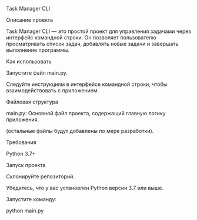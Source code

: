 Task Manager CLI

Описание проекта

Task Manager CLI — это простой проект для управления задачами через интерфейс командной строки. Он позволяет пользователю просматривать список задач, добавлять новые задачи и завершать выполнение программы.

Как использовать

Запустите файл main.py.

Следуйте инструкциям в интерфейсе командной строки, чтобы взаимодействовать с приложением.

Файловая структура

main.py: Основной файл проекта, содержащий главную логику приложения.

(остальные файлы будут добавлены по мере разработки).

Требования

Python 3.7+

Запуск проекта

Склонируйте репозиторий.

Убедитесь, что у вас установлен Python версии 3.7 или выше.

Запустите команду:

python main.py

